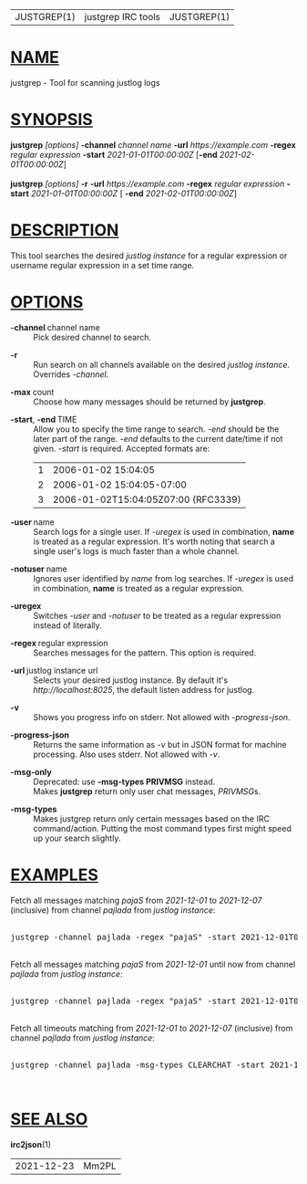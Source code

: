 <!DOCTYPE html>
<html>
<body>
<table class="head">
  <tr>
    <td class="head-ltitle">JUSTGREP(1)</td>
    <td class="head-vol">justgrep IRC tools</td>
    <td class="head-rtitle">JUSTGREP(1)</td>
  </tr>
</table>
<div class="manual-text">
<h1 class="Sh" title="Sh" id="NAME"><a class="permalink" href="#NAME">NAME</a></h1>
justgrep - Tool for scanning justlog logs
<h1 class="Sh" title="Sh" id="SYNOPSIS"><a class="permalink" href="#SYNOPSIS">SYNOPSIS</a></h1>
<b>justgrep</b> <i>[options]</i> <b>-channel</b> <i>channel name</i> <b>-url</b>
  <i>https://example.com</i> <b>-regex</b> <i>regular expression</i>
  <b>-start</b> <i>2021-01-01T00:00:00Z</i> [<b>-end</b>
  <i>2021-02-01T00:00:00Z</i>]
<div class="Pp"></div>
<div>&#x00A0;</div>
<b>justgrep</b> <i>[options]</i> <b>-r</b> <b>-url</b>
  <i>https://example.com</i> <b>-regex</b> <i>regular expression</i>
  <b>-start</b> <i>2021-01-01T00:00:00Z</i> [ <b>-end</b>
  <i>2021-02-01T00:00:00Z</i>]
<div class="Pp"></div>
<h1 class="Sh" title="Sh" id="DESCRIPTION"><a class="permalink" href="#DESCRIPTION">DESCRIPTION</a></h1>
This tool searches the desired <i>justlog instance</i> for a regular expression
  or username regular expression in a set time range.
<div class="Pp"></div>
<h1 class="Sh" title="Sh" id="OPTIONS"><a class="permalink" href="#OPTIONS">OPTIONS</a></h1>
<dl class="Bl-tag">
  <dt><b>-channel&#x00A0;</b>channel&#x00A0;name</dt>
  <dd>Pick desired channel to search.
    <div class="Pp"></div>
  </dd>
</dl>
<dl class="Bl-tag">
  <dt><b>-r</b></dt>
  <dd>Run search on all channels available on the desired <i>justlog
      instance</i>. Overrides <i>-channel</i>.
    <div class="Pp"></div>
  </dd>
</dl>
<dl class="Bl-tag">
  <dt><b>-max&#x00A0;</b>count</dt>
  <dd>Choose how many messages should be returned by <b>justgrep</b>.
    <div class="Pp"></div>
  </dd>
</dl>
<dl class="Bl-tag">
  <dt><b>-start</b>, <b>-end&#x00A0;</b>TIME</dt>
  <dd>Allow you to specify the time range to search. <i>-end</i> should be the
      later part of the range. <i>-end</i> defaults to the current date/time if
      not given. <i>-start</i> is required. Accepted formats are:
    <div class="Pp"></div>
    <table class="tbl">
      <tr>
        <td>1</td>
        <td> 2006-01-02 15:04:05</td>
      </tr>
      <tr>
        <td>2</td>
        <td> 2006-01-02 15:04:05-07:00</td>
      </tr>
      <tr>
        <td>3</td>
        <td> 2006-01-02T15:04:05Z07:00 (RFC3339)</td>
      </tr>
    </table>
    <div class="Pp"></div>
  </dd>
</dl>
<dl class="Bl-tag">
  <dt><b>-user&#x00A0;</b>name</dt>
  <dd>Search logs for a single user. If <i>-uregex</i> is used in combination,
      <b>name</b> is treated as a regular expression. It's worth noting that
      search a single user's logs is much faster than a whole channel.
    <div class="Pp"></div>
  </dd>
</dl>
<dl class="Bl-tag">
  <dt><b>-notuser&#x00A0;</b>name</dt>
  <dd>Ignores user identified by <i>name</i> from log searches. If
      <i>-uregex</i> is used in combination, <b>name</b> is treated as a regular
      expression.
    <div class="Pp"></div>
  </dd>
</dl>
<dl class="Bl-tag">
  <dt><b>-uregex</b></dt>
  <dd>Switches <i>-user</i> and <i>-notuser</i> to be treated as a regular
      expression instead of literally.
    <div class="Pp"></div>
  </dd>
</dl>
<dl class="Bl-tag">
  <dt><b>-regex&#x00A0;</b>regular&#x00A0;expression</dt>
  <dd>Searches messages for the pattern. This option is required.
    <div class="Pp"></div>
  </dd>
</dl>
<dl class="Bl-tag">
  <dt><b>-url&#x00A0;</b>justlog&#x00A0;instance&#x00A0;url</dt>
  <dd>Selects your desired justlog instance. By default it's
      <i>http://localhost:8025</i>, the default listen address for justlog.
    <div class="Pp"></div>
  </dd>
</dl>
<dl class="Bl-tag">
  <dt><b>-v</b></dt>
  <dd>Shows you progress info on stderr. Not allowed with <i>-progress-json</i>.
    <div class="Pp"></div>
  </dd>
</dl>
<dl class="Bl-tag">
  <dt><b>-progress-json</b></dt>
  <dd>Returns the same information as <i>-v</i> but in JSON format for machine
      processing. Also uses stderr. Not allowed with <i>-v</i>.
    <div class="Pp"></div>
  </dd>
</dl>
<dl class="Bl-tag">
  <dt><b>-msg-only</b></dt>
  <dd>Deprecated: use <b>-msg-types PRIVMSG</b> instead.</dd>
  <dd>Makes <b>justgrep</b> return only user chat messages, <i>PRIVMSG</i>s.
    <div class="Pp"></div>
  </dd>
</dl>
<dl class="Bl-tag">
  <dt><b>-msg-types</b></dt>
  <dd>Makes justgrep return only certain messages based on the IRC command/action. Putting the most command types first might speed up your search slightly.
    <div class="Pp"></div>
  </dd>
</dl>
<h1 class="Sh" title="Sh" id="EXAMPLES"><a class="permalink" href="#EXAMPLES">EXAMPLES</a></h1>
Fetch all messages matching <i>pajaS</i> from <i>2021-12-01</i> to
  <i>2021-12-07</i> (inclusive) from channel <i>pajlada</i> from <i>justlog
  instance</i>:
<div class="Pp"></div>
<br/>
<pre>
justgrep -channel pajlada -regex &quot;pajaS&quot; -start 2021-12-01T00:00:00Z -end 2021-12-07T23:59:59Z -url [justlog instance]
</pre>
<br/>
<div class="Pp"></div>
Fetch all messages matching <i>pajaS</i> from <i>2021-12-01</i> until now from
  channel <i>pajlada</i> from <i>justlog instance</i>:
<div class="Pp"></div>
<br/>
<pre>
justgrep -channel pajlada -regex &quot;pajaS&quot; -start 2021-12-01T00:00:00Z -url [justlog instance]
</pre>
<br/>
Fetch all timeouts matching from <i>2021-12-01</i> to <i>2021-12-07</i>
  (inclusive) from channel <i>pajlada</i> from <i>justlog instance</i>:
<div class="Pp"></div>
<br/>
<pre>
justgrep -channel pajlada -msg-types CLEARCHAT -start 2021-12-01T00:00:00Z -end 2021-12-07T23:59:59Z -url [justlog instance]
</pre>
<br/>
<div class="Pp"></div>
<h1 class="Sh" title="Sh" id="SEE_ALSO"><a class="permalink" href="#SEE_ALSO">SEE
  ALSO</a></h1>
<b>irc2json</b>(1)</div>
<table class="foot">
  <tr>
    <td class="foot-date">2021-12-23</td>
    <td class="foot-os">Mm2PL</td>
  </tr>
</table>
</body>
</html>

